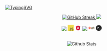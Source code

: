 [![TypingSVG](https://readme-typing-svg.herokuapp.com?font=Fira+Code&duration=3000&pause=1000&width=480&lines=Hi!+I'm+Pedro+de+Almeida+Marchini+%F0%9F%91%8B;I'm+a+Intern+FullStack+Developer+%F0%9F%92%80%F0%9F%A6%86;I'm+working+with+Angular+and+Dotnet+%F0%9F%8D%B7%F0%9F%97%BF;%F0%9F%A7%AA+I'm+a+Computer+Scientist+Student+%F0%9F%92%A4)](https://git.io/typing-svg)

<div align="center">
    <a href="https://github-readme-streak-stats.herokuapp.com?user=pedro-marchini&theme=tokyonight">
        <img width=390 src="https://github-readme-streak-stats.herokuapp.com?user=pedro-marchini&theme=tokyonight&border_color=61dafb&hide_border=true" alt="GitHub Streak"/>
    </a>
    <img width=370 src="https://github-readme-stats.vercel.app/api?username=pedro-marchini&show_icons=true&theme=tokyonight&border_color=61dafb&hide_border=true"/>
</div>
<br>
<div align="center" style="display: inline_block">
    <code><img height="20" src="https://upload.wikimedia.org/wikipedia/commons/thumb/1/10/CSS3_and_HTML5_logos_and_wordmarks.svg/791px-CSS3_and_HTML5_logos_and_wordmarks.svg.png"></code>
    <code><img height="20" src="https://raw.githubusercontent.com/github/explore/80688e429a7d4ef2fca1e82350fe8e3517d3494d/topics/javascript/javascript.png"></code>
    <code><img height="20" src="https://raw.githubusercontent.com/github/explore/5c058a388828bb5fde0bcafd4bc867b5bb3f26f3/topics/angular/angular.png"></code>
    <code><img height="20" src="https://seeklogo.com/images/C/c-logo-A44DB3D53C-seeklogo.com.png"></code>
    <code><img height="20" src="https://raw.githubusercontent.com/github/explore/80688e429a7d4ef2fca1e82350fe8e3517d3494d/topics/git/git.png"></code>
    <code><img height="20" src="https://raw.githubusercontent.com/github/explore/80688e429a7d4ef2fca1e82350fe8e3517d3494d/topics/terminal/terminal.png"></code>
</div>
<br />
</div>
<p align="center">
    <img src="https://raw.githubusercontent.com/mayhemantt/mayhemantt/Update/svg/Bottom.svg" alt="Github Stats" />
</p>
